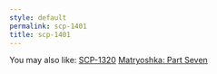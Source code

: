 ```yaml
---
style: default
permalink: scp-1401
title: scp-1401
---
```

You may also like:
[SCP-1320](http://scp-wiki.net/scp-1320)
[Matryoshka: Part Seven](http://scp-wiki.net/matryoshka-seven)